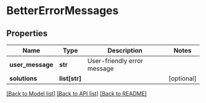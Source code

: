 # BetterErrorMessages

## Properties
Name | Type | Description | Notes
------------ | ------------- | ------------- | -------------
**user_message** | **str** | User-friendly error message | 
**solutions** | **list[str]** |  | [optional] 

[[Back to Model list]](../README.md#documentation-for-models) [[Back to API list]](../README.md#documentation-for-api-endpoints) [[Back to README]](../README.md)


